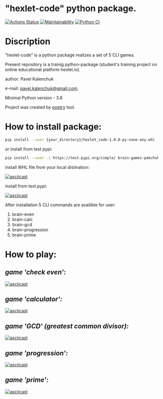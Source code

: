 # "hexlet-code" python package.

[![Actions Status](https://github.com/pakchuk/python-project-lvl1/workflows/hexlet-check/badge.svg)](https://github.com/pakchuk/python-project-lvl1/actions)
[![Maintainability](https://api.codeclimate.com/v1/badges/cfcb2c51d4230c2fcbe1/maintainability)](https://codeclimate.com/github/pakchuk/python-project-lvl1/maintainability)
[![Python CI](https://github.com/pakchuk/python-project-lvl1/actions/workflows/pyci.yml/badge.svg)](https://github.com/pakchuk/python-project-lvl1/actions/workflows/pyci.yml)

# Discription
"hexlet-code" is a python package realizes a set of 5 CLI games.

Present repository is a trainig python-package
(student's training project on online educational platform hexlet.io).

author: Pavel Kalenchuk

e-mail: pavel.kalenchuk@gmail.com.

Minimal Python version - 3.8

Project was created by [poetry](https://python-poetry.org/) tool.


# How to install package:
```sh
pip install --user {your_directory}/hexlet_code-1.0.0-py-none-any.whl
```
or install from test pypi:
```sh
pip install --user -i https://test.pypi.org/simple/ brain-games-pakchuk==1.0.1
```
install WHL file from your local distination:

[![asciicast](https://asciinema.org/a/SHDje9Atbso29rnEkwxcdajO1.svg)](https://asciinema.org/a/SHDje9Atbso29rnEkwxcdajO1)

install from test.pypi:

[![asciicast](https://asciinema.org/a/fMq0uFVcO4MLslzCb4bP3zPY5.svg)](https://asciinema.org/a/fMq0uFVcO4MLslzCb4bP3zPY5)


After installation 5 CLI commands are availible for user:
1. brain-even
2. brain-calc
3. brain-gcd
4. brain-progression
5. brain-prime

# How to play:

## _game 'check even':_
[![asciicast](https://asciinema.org/a/g1OyeTJShlKzUil6qrCXjLL7P.svg)](https://asciinema.org/a/g1OyeTJShlKzUil6qrCXjLL7P)

## _game 'calculator':_
[![asciicast](https://asciinema.org/a/4rABmt6peF6JzS4bkyXMbHyEC.svg)](https://asciinema.org/a/4rABmt6peF6JzS4bkyXMbHyEC)

## _game 'GCD' (greatest common divisor):_
[![asciicast](https://asciinema.org/a/4rABmt6peF6JzS4bkyXMbHyEC.svg)](https://asciinema.org/a/4rABmt6peF6JzS4bkyXMbHyEC)

## _game 'progression':_
[![asciicast](https://asciinema.org/a/AxcJcRWAWdv6E9AZRhIm5NTg7.svg)](https://asciinema.org/a/AxcJcRWAWdv6E9AZRhIm5NTg7)

## _game 'prime':_
[![asciicast](https://asciinema.org/a/7RnPXRp92fTfhhJbTDFWlengt.svg)](https://asciinema.org/a/7RnPXRp92fTfhhJbTDFWlengt)
